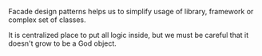 Facade design patterns helps us to simplify usage of library, framework or complex set of classes.

It is centralized place to put all logic inside, but we must be careful that it doesn't grow to be a God object.